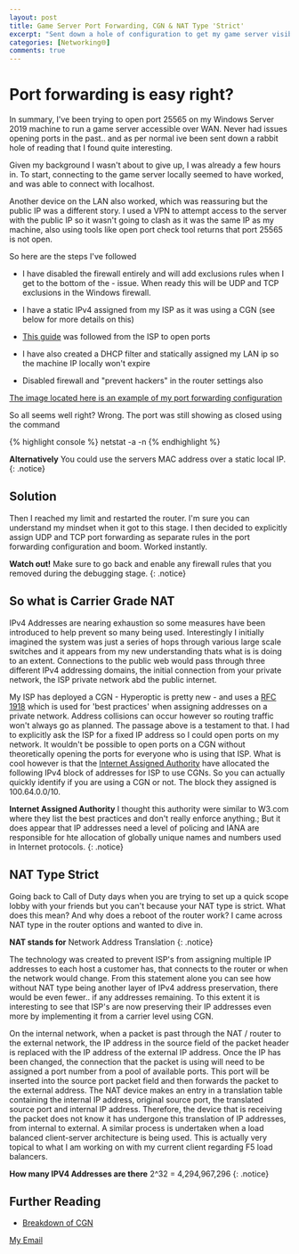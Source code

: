 ```yaml
---
layout: post
title: Game Server Port Forwarding, CGN & NAT Type 'Strict'
excerpt: "Sent down a hole of configuration to get my game server visible on the WAN. Discussing what Carrier Grade Nat (CGN) is and Restricted NAT types."
categories: [Networking🌐]
comments: true
---
```


# Port forwarding is easy right?
In summary, I've been trying to open port 25565 on my Windows Server 2019 machine to run a game server accessible over WAN. Never had issues opening ports in the past.. and as per normal ive been sent down a rabbit hole of reading that I found quite interesting. 

Given my background I wasn't about to give up, I was already a few hours in. To start, connecting to the game server locally seemed to have worked, and was able to connect with localhost. 

Another device on the LAN also worked, which was reassuring but the public IP was a different story. I used a VPN to attempt access to the server with the public IP so it wasn't going to clash as it was the same IP as my machine, also using tools like open port check tool returns that port 25565 is not open.

So here are the steps I've followed

- I have disabled the firewall entirely and will add exclusions rules when I get to the bottom of the - issue. When ready this will be UDP and TCP exclusions in the Windows firewall.

- I have a static IPv4 assigned from my ISP as it was using a CGN (see below for more details on this)

- [This guide][1] was followed from the ISP to open ports

- I have also created a DHCP filter and statically assigned my LAN ip so the machine IP locally won't expire 

- Disabled firewall and "prevent hackers" in the router settings also

[The image located here is an example of my port forwarding configuration][2]

  [1]: https://hyperoptic.com/wp-content/uploads/2019/08/Port-forwarding-and-DMZ-for-ZTE-ZXHN-H298A-v1.3.pdf
  [2]: https://i.stack.imgur.com/wa5hf.png


So all seems well right? Wrong. The port was still showing as closed using the command

{% highlight console %} 
netstat -a -n
{% endhighlight %}

**Alternatively** 
You could use the servers MAC address over a static local IP.
{: .notice}

## Solution
Then I reached my limit and restarted the router. I'm sure you can understand my mindset when it got to this stage. I then decided to explicitly assign UDP and TCP port forwarding as separate rules in the port forwarding configuration and boom. Worked instantly.

**Watch out!** 
Make sure to go back and enable any firewall rules that you removed during the debugging stage.
{: .notice}

## So what is Carrier Grade NAT
IPv4 Addresses are nearing exhaustion so some measures have been introduced to help prevent so many being used. Interestingly I initially imagined the system was just a series of hops through various large scale switches and it appears from my new understanding thats what is is doing to an extent. Connections to the public web would pass through three different IPv4 addressing domains, the initial connection from your private network, the ISP private network abd the public internet.

My ISP has deployed a CGN - Hyperoptic is pretty new - and uses a [RFC 1918][3] which is used for 'best practices' when assigning addresses on a private network. Address collisions can occur however so routing traffic won't always go as planned. The passage above is a testament to that. I had to explicitly ask the ISP for a fixed IP address so I could open ports on my network. It wouldn't be possible to open ports on a CGN without theoretically opening the ports for everyone who is using that ISP. What is cool however is that the [Internet Assigned Authority][4] have allocated the following IPv4 block of addresses for ISP to use CGNs. So you can actually quickly identify if you are using a CGN or not. The block they assigned is 100.64.0.0/10. 

**Internet Assigned Authority** I thought this authority were similar to W3.com where they list the best practices and don't really enforce anything.; But it does appear that IP addresses need a level of policing and IANA are responsible for hte allocation of globally unique names and numbers used in Internet protocols. 
{: .notice} 

  [3]: https://tools.ietf.org/html/rfc1918
  [4]: https://www.wikiwand.com/en/Internet_Assigned_Numbers_Authority

## NAT Type Strict
Going back to Call of Duty days when you are trying to set up a quick scope lobby with your friends but you can't because your NAT type is strict. What does this mean? And why does a reboot of the router work? I came across NAT type in the router options and wanted to dive in.

**NAT stands for**
Network Address Translation 
{: .notice}

The technology was created to prevent ISP's from assigning multiple IP addresses to each host a customer has, that connects to the router or when the network would change. From this statement alone you can see how without NAT type being another layer of IPv4 address preservation, there would be even fewer.. if any addresses remaining. To this extent it is interesting to see that ISP's are now preserving their IP addresses even more by implementing it from a carrier level using CGN.

On the internal network, when a packet is past through the NAT / router to the external network, the IP address in the source field of the packet header  is replaced with the IP address of the external IP address. Once the IP has been changed, the connection that the packet is using will need to be assigned a port number from a pool of available ports. This port will be inserted into the source port packet field and then forwards the packet to the external address. The NAT device makes an entry in a translation table containing the internal IP address, original source port, the translated source port and internal IP address. Therefore, the device that is receiving the packet does not know it has undergone this translation of IP addresses, from internal to external. A similar process is undertaken when a load balanced client-server architecture is being used. This is actually very topical to what I am working on with my current client regarding F5 load balancers. 

**How many IPV4 Addresses are there**
2^32 = 4,294,967,296
{: .notice}

## Further Reading
* [Breakdown of CGN](https://www.a10networks.com/blog/carrier-grade-nat/)

<a href="#" id="emailclick" onclick="replace_email()">My Email</a>

<!-- SCRIPTS HERE -->
<script>
var email;

function add_mailto() {
  const elem = document.getElementById("emailclick");
  elem.href = `mailto:${email}`;
}

function replace_email() {
  // spam prevention
  const domain = "cjgstudio.com";
  const name = [16, 28, 1, 1, 26, 22];
  const xor_with = 115;
  let constructed = "";
  name.forEach(function(i) {
    constructed += String.fromCharCode(i ^ xor_with);
  })
  email = `${constructed}@${domain}`;
  const elem = document.getElementById("emailclick");
  elem.text = email;

  window.setTimeout(add_mailto, 100);
}
</script>